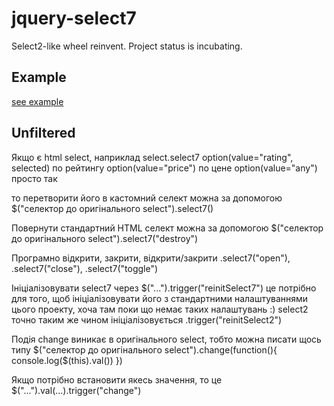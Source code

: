 jquery-select7
==============

Select2-like wheel reinvent. Project status is incubating.

## Example
[see example](http://se7ensky.github.io/jquery-select7/example.html)

## Unfiltered
Якщо є html select, наприклад
select.select7
	option(value="rating", selected) по рейтингу
	option(value="price") по цене
	option(value="any") просто так

то перетворити його в кастомний селект можна за допомогою $("селектор до оригінального select").select7()

Повернути стандартний HTML селект можна за допомогою $("селектор до оригінального select").select7("destroy")

Програмно відкрити, закрити, відкрити/закрити .select7("open"), .select7("close"), .select7("toggle")

Ініціалізовувати select7 через $("...").trigger("reinitSelect7")
це потрібно для того, щоб ініціалізовувати його з стандартними налаштуваннями цього проекту, хоча там поки що немає таких налаштувань :) select2 точно таким же чином ініціалізовується .trigger("reinitSelect2")

Подія change виникає в оригінального select, тобто можна писати щось типу
$("селектор до оригінального select").change(function(){
  console.log($(this).val())
})

Якщо потрібно встановити якесь значення, то це $("...").val(...).trigger("change")
